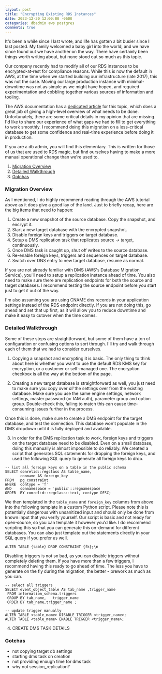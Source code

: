 ```yaml
---
layout: post
title: "Encrypting Existing RDS Instances"
date: 2023-12-30 12:00:00 -0600
categories: dbadmin aws postgres
comments: true
---
```


It's been a while since I last wrote, and life has gotten a bit busier since
I last posted. My family welcomed a baby girl into the world, and we have
since found out we have another on the way. There have certainly been things
worth writing about, but none stood out so much as this topic.

Our company recently had to modify all of our RDS instances to be
encrypted-at-rest for compliance reasons. While this is now the default in
AWS, at the time when we started building our infrastructure (late 2017),
this was not the case. Moving our large production instance with
minimal-downtime was not as simple as we might have hoped, and required
experimentation and cobbling together various sources of information and
tooling.

The AWS documentation has a [dedicated article][aws] for this topic, which
does a great job of giving a high-level overview of what needs to be done.
Unfortunately, there are some critical details in my opinion that are missing.
I'd like to share our experience of what gaps we had to fill to get
everything to work smoothly. I recommend doing this migration on a
less-critical database to get some confidence and real-time experience
before doing it in production.

If you are a db admin, you will find this elementary. This is
written for those of us that are used to RDS magic, but find ourselves having to
make a more manual operational change than we're used to.


1. [Migration Overview](#migration-overview) 
2. [Detailed Walkthrough](#detailed-walkthrough)
3. [Gotchas](#gotchas)

### Migration Overview
As I mentioned, I do highly recommend reading through the AWS tutorial above
as it does give a good lay of the land. Just to briefly recap, here are the
big items that need to happen:

1. Create a new snapshot of the source database. Copy the snapshot, and
    encrypt it.
2. Start a new target database with the encrypted snapshot.
3. Disable foreign keys and triggers on target database.
4. Setup a DMS replication task that replicates source -> target, continuously.
5. Once DMS task is caught up, shut off writes to the source database.
6. Re-enable foreign keys, triggers and sequences on target database.
7. Switch over DNS entry to new target database, resume as normal.

If you are not already familiar with DMS (AWS's Database Migration Service),
you'll need to setup a replication instance ahead of time. You also need to
make sure there are replication endpoints for both the source and target
databases. I recommend testing the source endpoint before you start just to
get it out of the way.

I'm also assuming you are using CNAME dns records in your application settings
instead of the RDS endpoint directly. If you are not doing this, go ahead and
set that up first, as it will allow you to reduce downtime and make it easy to
cutover when the time comes.

### Detailed Walkthrough

Some of these steps are straightforward, but some of them have a ton of
configuration or confusing options to sort through. I'll try and walk through
each of them that we had to consider ourselves.

1. Copying a snapshot and encrypting it is basic. The only thing to think about
here is whether you want to use the default RDS KMS key for encryption, or a
customer or self-managed one. The encryption checkbox is all the way at the
bottom of the page.

2. Creating a new target database is straightforward as well, you just need to
make sure you copy over *all* the settings over from the existing database.
Make sure you use the same engine settings, network settings, master password
(or IAM auth), parameter group and option group. Double-check this, failing to
match this can cause time-consuming issues further in the process.

Once this is done, make sure to create a DMS endpoint for the target database,
and test the connection. This database won't populate in the DMS dropdown until
it is fully deployed and available.

3. In order for the DMS replication task to work, foreign keys and triggers on
the target database need to be disabled. Even on a small database, doing this
manually is almost impossible to do reliably. We created a script that
generates SQL statements for dropping the foreign keys, and used the following
SQL query to generate all foreign keys to drop.

```
-- list all foreign keys on a table in the public schema
SELECT conrelid::regclass AS table_name, 
       conname AS foreign_key
FROM   pg_constraint 
WHERE  contype = 'f' 
AND    connamespace = 'public'::regnamespace   
ORDER  BY conrelid::regclass::text, contype DESC;
```

We then templated in the `table_name` and `foreign_key` columns from above into
the following template in a custom Python script. Please note this is
potentially dangerous with unsanitized input and should only be done from known
input that you verify yourself. Our script is basic and not ready for
open-source, so you can template it however you'd like. I do recommend
scripting this so that you can generate this on-demand for different
databases. You can also just template out the statements directly in your SQL
query if you prefer as well.

```
ALTER TABLE {table} DROP CONSTRAINT {fk};\n
```

Disabling triggers is not so bad, as you can disable triggers without
completely deleting them. If you have more than a few triggers, I recommend
having this ready to go ahead of time. The less you have to generate on the fly
during the migration, the better - prework as much as you can.

```
-- select all triggers
SELECT event_object_table AS tab_name ,trigger_name
 FROM information_schema.triggers
 GROUP BY tab_name,   trigger_name
 ORDER BY tab_name,trigger_name ;

-- update trigger manually
ALTER TABLE <table_name> DISABLE TRIGGER <trigger_name>;
ALTER TABLE <table_name> ENABLE TRIGGER <trigger_name>;
```

4.  CREATE DMS TASK DETAILS


### Gotchas
- not copying target db settings
- starting dms task on creation
- not providing enough time for dms task
- why not session_replication?

[aws]: https://docs.aws.amazon.com/prescriptive-guidance/latest/patterns/encrypt-an-existing-amazon-rds-for-postgresql-db-instance.html

